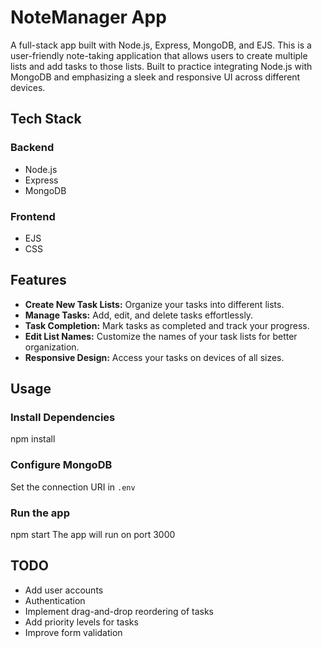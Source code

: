 # NoteManager App
A full-stack app built with Node.js, Express, MongoDB, and EJS. This is a user-friendly note-taking application that allows users to create multiple lists and add tasks to those lists. Built to practice integrating Node.js with MongoDB and emphasizing a sleek and responsive UI across different devices.

## Tech Stack

### Backend
- Node.js
- Express 
- MongoDB 

### Frontend
- EJS 
- CSS 

## Features
- **Create New Task Lists:** Organize your tasks into different lists.
- **Manage Tasks:** Add, edit, and delete tasks effortlessly.
- **Task Completion:** Mark tasks as completed and track your progress.
- **Edit List Names:** Customize the names of your task lists for better organization.
- **Responsive Design:** Access your tasks on devices of all sizes.

## Usage

### Install Dependencies
npm install

### Configure MongoDB
Set the connection URI in `.env`

### Run the app
npm start
The app will run on port 3000

## TODO
- Add user accounts
- Authentication
- Implement drag-and-drop reordering of tasks
- Add priority levels for tasks
- Improve form validation